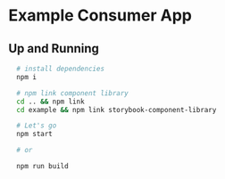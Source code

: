 # Example Consumer App

## Up and Running

```bash
  # install dependencies
  npm i

  # npm link component library
  cd .. && npm link
  cd example && npm link storybook-component-library

  # Let's go
  npm start

  # or

  npm run build
```
